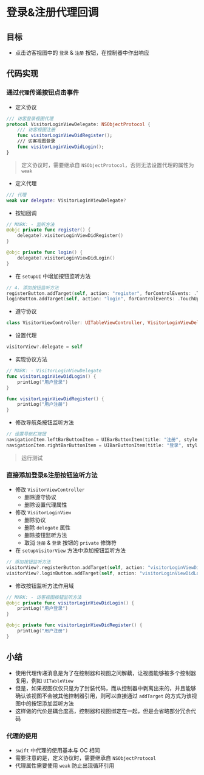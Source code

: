 # 登录&注册代理回调

## 目标

* 点击访客视图中的 `登录` & `注册` 按钮，在控制器中作出响应

## 代码实现

### 通过`代理`传递按钮点击事件

* 定义协议

```swift
/// 访客登录视图代理
protocol VisitorLoginViewDelegate: NSObjectProtocol {
    /// 访客视图注册
    func visitorLoginViewDidRegister();
    /// 访客视图登录
    func visitorLoginViewDidLogin();
}
```

> 定义协议时，需要继承自 `NSObjectProtocol`，否则无法设置代理的属性为 `weak`

* 定义代理

```swift
/// 代理
weak var delegate: VisitorLoginViewDelegate?
```

* 按钮回调

```swift
// MARK: - 监听方法
@objc private func register() {
    delegate?.visitorLoginViewDidRegister()
}

@objc private func login() {
    delegate?.visitorLoginViewDidLogin()
}
```

* 在 `setupUI` 中增加按钮监听方法

```swift
// 4. 添加按钮监听方法
registerButton.addTarget(self, action: "register", forControlEvents: .TouchUpInside)
loginButton.addTarget(self, action: "login", forControlEvents: .TouchUpInside)
```

* 遵守协议

```swift
class VisitorViewController: UITableViewController, VisitorLoginViewDelegate
```
* 设置代理

```swift
visitorView?.delegate = self
```

* 实现协议方法

```swift
// MARK: - VisitorLoginViewDelegate
func visitorLoginViewDidLogin() {
    printLog("用户登录")
}

func visitorLoginViewDidRegister() {
    printLog("用户注册")
}
```

* 修改导航条按钮监听方法

```swift
// 设置导航栏按钮
navigationItem.leftBarButtonItem = UIBarButtonItem(title: "注册", style: .Plain, target: self, action: "visitorLoginViewDidRegister")
navigationItem.rightBarButtonItem = UIBarButtonItem(title: "登录", style: .Plain, target: self, action: "visitorLoginViewDidLogin")
```

> 运行测试

### 直接添加登录&注册按钮监听方法

* 修改 `VisitorViewController`
    * 删除遵守协议
    * 删除设置代理属性
* 修改 `VisitorLoginView`
    * 删除协议
    * 删除 `delegate` 属性
    * 删除按钮监听方法
    * 取消 `注册` & `登录` 按钮的 `private` 修饰符
* 在 `setupVisitorView` 方法中添加按钮监听方法

```swift
// 添加按钮监听方法
visitorView?.registerButton.addTarget(self, action: "visitorLoginViewDidRegister", forControlEvents: .TouchUpInside)
visitorView?.loginButton.addTarget(self, action: "visitorLoginViewDidLogin", forControlEvents: .TouchUpInside)
```

* 修改按钮监听方法作用域

```swift
// MARK: - 访客视图按钮监听方法
@objc private func visitorLoginViewDidLogin() {
    printLog("用户登录")
}

@objc private func visitorLoginViewDidRegister() {
    printLog("用户注册")
}
```

## 小结

* 使用代理传递消息是为了在控制器和视图之间解藕，让视图能够被多个控制器复用，例如 `UITableView`
* 但是，如果视图仅仅只是为了封装代码，而从控制器中剥离出来的，并且能够确认该视图不会被其他控制器引用，则可以直接通过 `addTarget` 的方式为该视图中的按钮添加监听方法
* 这样做的代价是耦合度高，控制器和视图绑定在一起，但是会省略部分冗余代码

### 代理的使用

* `swift` 中代理的使用基本与 OC 相同
* 需要注意的是，定义协议时，需要继承自 `NSObjectProtocol`
* 代理属性需要使用 `weak` 防止出现循环引用


